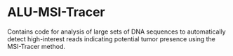 # ALU-MSI-Tracer
 Contains code for analysis of large sets of DNA sequences to automatically detect high-interest reads indicating potential tumor presence using the MSI-Tracer method.
